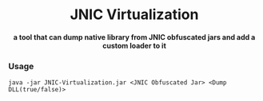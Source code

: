 <h1 align="center">JNIC Virtualization</h1>
<h4 align="center">a tool that can dump native library from JNIC obfuscated jars and add a custom loader to it</h4>

### Usage

    java -jar JNIC-Virtualization.jar <JNIC Obfuscated Jar> <Dump DLL(true/false)>

